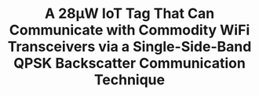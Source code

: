 ---
layout: publication
title: "A 28μW IoT Tag That Can Communicate with Commodity WiFi Transceivers via a Single-Side-Band QPSK Backscatter Communication Technique"
short_title: "WiFi Backscatter Tag"
tags: Backscatter 
cover: /assets/images/pubpic/isscc2020_cover.png
authors: "Po-Han Peter Wang, Chi Zhang, Hongsen Yang, Dinesh Bharadia, Patrick P. Mercier"
author_list:
    - name: Po-Han Peter Wang
      email: pow008@eng.ucsd.edu
    - name: Chi Zhang # url field is optional
      email: zhangchi866@gmail.com
    - name: Hongsen Yang
      email: hmy003@ucsd.edu
    - name: Dinesh Bharadia
      url: https://dineshb-ucsd.github.io/
      email: dineshb@ucsd.edu
    - name: Patrick Mercier
      email: pmercier@ucsd.edu
conference: "ISSCC 2020"
paper: /files/ISSCC_2020_paper.pdf
slides: /files/ISSCC_2020_slides.pdf
description:
    - text: "Nearly all IoT devices require wireless connectivity, and to keep costs down and deployment opportunities up, communication should ideally occur with widely deployed commodity hardware such as WiFi. However, conventional WiFi transceivers (TRXs) require 10s to 100s of mW of active power. As a result, nearly all current WiFi-compatible IoT devices require either wall power, or large/frequently re-charged batteries (Fig. 20.1.1, left). While other standards such as BLE may require less power, very low power (<<1mW) is only achievable at very low throughputs via duty-cycling; and yet, despite low average power, very small coin cell batteries or energy harvesters cannot be used due to still relatively high peak-power requirements (e.g., a few mW for BLE), thereby limiting new products to certain minimum device sizes. More importantly, standards such as BLE do not have widely distributed infrastructure in most homes, offices, or other environments, making rapid low-cost deployment difficult. To enable a new class of miniaturized, battery-powered or energy-harvested IoT devices, backscatter communication, where an incident RF source is reflected via a low-power impedance modulating tag, has been proposed."

medias:
    - type: Tech Explorist
      url: https://www.techexplorist.com/ultra-low-power-wi-fi-chip-iot-devices-5000-times-less-power/30328/
    - type: ACM News
      url: https://cacm.acm.org/news/243008-chip-brings-ultra-low-power-wi-fi-to-iot-devices/fulltext
    - type: Hacker News
      url: https://news.ycombinator.com/item?id=22427511
    - type: UCSD News
      url: https://today.ucsd.edu/index_redis_default_site.php?/story/new-chip-brings-ultra-low-power-wi-fi-connectivity-to-iot-devices&/pressrelease/new-chip-brings-ultra-low-power-wi-fi-connectivity-to-iot-devices
---